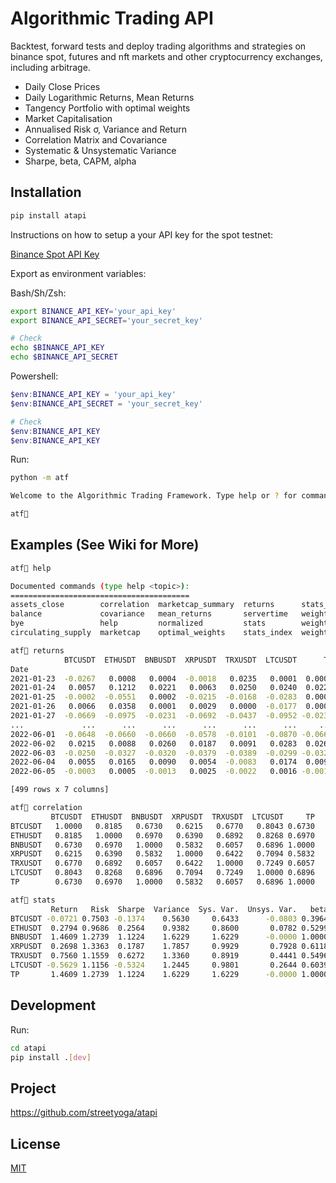 # Algorithmic Trading API

Backtest, forward tests and deploy trading algorithms and strategies on binance spot, futures and nft markets and other cryptocurrency exchanges, including arbitrage.

- Daily Close Prices
- Daily Logarithmic Returns, Mean Returns
- Tangency Portfolio with optimal weights
- Market Capitalisation
- Annualised Risk σ, Variance and Return
- Correlation Matrix and Covariance
- Systematic & Unsystematic Variance
- Sharpe, beta, CAPM, alpha

## Installation 
```sh
pip install atapi 
```
Instructions on how to setup a your API key for the spot testnet:

[Binance Spot API Key](https://dev.binance.vision/t/9)

Export as environment variables:

Bash/Sh/Zsh:    
```sh                           
export BINANCE_API_KEY='your_api_key'           
export BINANCE_API_SECRET='your_secret_key'      

# Check
echo $BINANCE_API_KEY
echo $BINANCE_API_SECRET
```
Powershell:   
```powershell                                 
$env:BINANCE_API_KEY = 'your_api_key'          
$env:BINANCE_API_SECRET = 'your_secret_key'    

# Check
$env:BINANCE_API_KEY
$env:BINANCE_API_KEY
```
Run:
```sh
python -m atf
```
```sh
Welcome to the Algorithmic Trading Framework. Type help or ? for commands.

atf🖖
```

## Examples (See Wiki for More)
```sh
atf🖖 help

Documented commands (type help <topic>):
========================================
assets_close        correlation  marketcap_summary  returns      stats_mcap
balance             covariance   mean_returns       servertime   weights_cwi
bye                 help         normalized         stats        weights_ewi
circulating_supply  marketcap    optimal_weights    stats_index  weights_pwi
```
```sh
atf🖖 returns
            BTCUSDT  ETHUSDT  BNBUSDT  XRPUSDT  TRXUSDT  LTCUSDT      TP
Date
2021-01-23  -0.0267   0.0008   0.0004  -0.0018   0.0235   0.0001  0.0004
2021-01-24   0.0057   0.1212   0.0221   0.0063   0.0250   0.0240  0.0221
2021-01-25  -0.0002  -0.0551   0.0002  -0.0215  -0.0168  -0.0283  0.0002
2021-01-26   0.0066   0.0358   0.0001   0.0029   0.0000  -0.0177  0.0001
2021-01-27  -0.0669  -0.0975  -0.0231  -0.0692  -0.0437  -0.0952 -0.0231
...             ...      ...      ...      ...      ...      ...     ...
2022-06-01  -0.0648  -0.0660  -0.0660  -0.0578  -0.0101  -0.0870 -0.0660
2022-06-02   0.0215   0.0088   0.0260   0.0187   0.0091   0.0283  0.0260
2022-06-03  -0.0250  -0.0327  -0.0320  -0.0379  -0.0389  -0.0299 -0.0320
2022-06-04   0.0055   0.0165   0.0090   0.0054  -0.0083   0.0174  0.0090
2022-06-05  -0.0003   0.0005  -0.0013   0.0025  -0.0022   0.0016 -0.0013

[499 rows x 7 columns]
```
```sh
atf🖖 correlation
         BTCUSDT  ETHUSDT  BNBUSDT  XRPUSDT  TRXUSDT  LTCUSDT     TP
BTCUSDT   1.0000   0.8185   0.6730   0.6215   0.6770   0.8043 0.6730
ETHUSDT   0.8185   1.0000   0.6970   0.6390   0.6892   0.8268 0.6970
BNBUSDT   0.6730   0.6970   1.0000   0.5832   0.6057   0.6896 1.0000
XRPUSDT   0.6215   0.6390   0.5832   1.0000   0.6422   0.7094 0.5832
TRXUSDT   0.6770   0.6892   0.6057   0.6422   1.0000   0.7249 0.6057
LTCUSDT   0.8043   0.8268   0.6896   0.7094   0.7249   1.0000 0.6896
TP        0.6730   0.6970   1.0000   0.5832   0.6057   0.6896 1.0000
```
```sh
atf🖖 stats
         Return   Risk  Sharpe  Variance  Sys. Var.  Unsys. Var.   beta   CAPM   alpha
BTCUSDT -0.0721 0.7503 -0.1374    0.5630     0.6433      -0.0803 0.3964 0.5978 -0.6699
ETHUSDT  0.2794 0.9686  0.2564    0.9382     0.8600       0.0782 0.5299 0.7887 -0.5093
BNBUSDT  1.4609 1.2739  1.1224    1.6229     1.6229      -0.0000 1.0000 1.4609  0.0000
XRPUSDT  0.2698 1.3363  0.1787    1.7857     0.9929       0.7928 0.6118 0.9058 -0.6359
TRXUSDT  0.7560 1.1559  0.6272    1.3360     0.8919       0.4441 0.5496 0.8168 -0.0608
LTCUSDT -0.5629 1.1156 -0.5324    1.2445     0.9801       0.2644 0.6039 0.8945 -1.4574
TP       1.4609 1.2739  1.1224    1.6229     1.6229      -0.0000 1.0000 1.4609  0.0000
```
## Development

Run:
```sh
cd atapi
pip install .[dev]
```

## Project 

https://github.com/streetyoga/atapi

## License

[MIT](LICENSE.txt)
